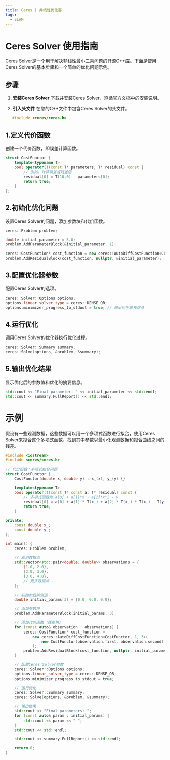 ```yaml
---
title: Ceres | 非线性优化器
tags:
  - SLAM
---
```

# Ceres Solver 使用指南

Ceres Solver是一个用于解决非线性最小二乘问题的开源C++库。下面是使用Ceres Solver的基本步骤和一个简单的优化问题示例。

## 步骤

1. **安装Ceres Solver**
   下载并安装Ceres Solver，遵循官方文档中的安装说明。

2. **引入头文件**
   在您的C++文件中包含Ceres Solver的头文件。
```cpp
   #include <ceres/ceres.h>
```

## 1.定义代价函数
创建一个代价函数，即误差计算函数。
```cpp
struct CostFunctor {
    template<typename T>
    bool operator()(const T* parameters, T* residual) const {
        // 例如，计算误差或残差值
        residual[0] = T(10.0) - parameters[0];
        return true;
    }
};

```
## 2.初始化优化问题
设置Ceres Solver的问题，添加参数块和代价函数。
```cpp
ceres::Problem problem;

double initial_parameter = 5.0;
problem.AddParameterBlock(&initial_parameter, 1);

ceres::CostFunction* cost_function = new ceres::AutoDiffCostFunction<CostFunctor, 1, 1>();
problem.AddResidualBlock(cost_function, nullptr, &initial_parameter);
```

## 3.配置优化器参数
配置Ceres Solver的选项。
```cpp
ceres::Solver::Options options;
options.linear_solver_type = ceres::DENSE_QR;
options.minimizer_progress_to_stdout = true; // 输出优化过程信息
```

## 4.运行优化
调用Ceres Solver的优化器执行优化过程。

```cpp
ceres::Solver::Summary summary;
ceres::Solve(options, &problem, &summary);
```
## 5.输出优化结果
显示优化后的参数值和优化的摘要信息。

```cpp
std::cout << "Final parameter: " << initial_parameter << std::endl;
std::cout << summary.FullReport() << std::endl;
```

# 示例
假设有一些观测数据，这些数据可以用一个多项式函数进行拟合，使用Ceres Solver来拟合这个多项式函数，找到其中参数以最小化观测数据和拟合曲线之间的残差。
```cpp
#include <iostream>
#include <ceres/ceres.h>

// 代价函数：多项式拟合问题
struct CostFunctor {
    CostFunctor(double x, double y) : x_(x), y_(y) {}

    template<typename T>
    bool operator()(const T* const a, T* residual) const {
        // 多项式函数为 a[0] + a[1]*x + a[2]*x^2 - y
        residual[0] = a[0] + a[1] * T(x_) + a[2] * T(x_) * T(x_) - T(y_);
        return true;
    }

private:
    const double x_;
    const double y_;
};

int main() {
    ceres::Problem problem;

    // 观测数据点
    std::vector<std::pair<double, double>> observations = {
        {1.0, 2.0},
        {2.0, 3.0},
        {3.0, 4.0},
        // 更多数据点...
    };

    // 初始参数猜测值
    double initial_params[3] = {0.0, 0.0, 0.0};

    // 添加参数块
    problem.AddParameterBlock(initial_params, 3);

    // 添加代价函数（残差块）
    for (const auto& observation : observations) {
        ceres::CostFunction* cost_function =
            new ceres::AutoDiffCostFunction<CostFunctor, 1, 3>(
                new CostFunctor(observation.first, observation.second)
            );
        problem.AddResidualBlock(cost_function, nullptr, initial_params);
    }

    // 配置Ceres Solver参数
    ceres::Solver::Options options;
    options.linear_solver_type = ceres::DENSE_QR;
    options.minimizer_progress_to_stdout = true;

    // 运行优化
    ceres::Solver::Summary summary;
    ceres::Solve(options, &problem, &summary);

    // 输出结果
    std::cout << "Final parameters: ";
    for (const auto& param : initial_params) {
        std::cout << param << " ";
    }
    std::cout << std::endl;

    std::cout << summary.FullReport() << std::endl;

    return 0;
}
```